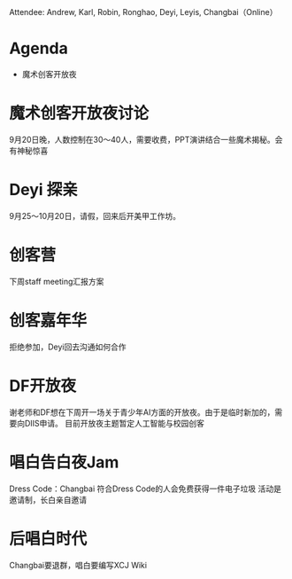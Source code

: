 Attendee: Andrew, Karl, Robin, Ronghao, Deyi, Leyis, Changbai（Online）

# Agenda

- 魔术创客开放夜

# 魔术创客开放夜讨论
9月20日晚，人数控制在30～40人，需要收费，PPT演讲结合一些魔术揭秘。会有神秘惊喜


# Deyi 探亲
9月25～10月20日，请假，回来后开美甲工作坊。

# 创客营
下周staff meeting汇报方案

# 创客嘉年华
拒绝参加，Deyi回去沟通如何合作

# DF开放夜
谢老师和DF想在下周开一场关于青少年AI方面的开放夜。由于是临时新加的，需要向DIIS申请。
目前开放夜主题暂定人工智能与校园创客

# 唱白告白夜Jam
Dress Code：Changbai
符合Dress Code的人会免费获得一件电子垃圾
活动是邀请制，长白亲自邀请

# 后唱白时代
Changbai要退群，唱白要编写XCJ Wiki